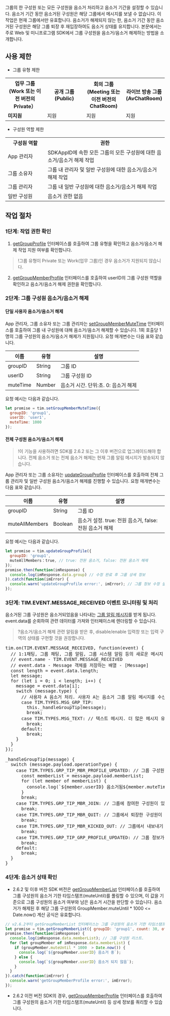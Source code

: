 그룹의 한 구성원 또는 모든 구성원을 음소거 처리하고 음소거 기간을 설정할 수 있습니다. 음소거 기간 동안 음소거된 구성원은 해당 그룹에서 메시지를 보낼 수 없습니다. 이 작업은 현재 그룹에서만 유효합니다. 음소거가 해제되지 않는 한, 음소거 기간 동안 음소거된 구성원은 해당 그룹 퇴장 후 재입장하여도 음소거 상태를 유지합니다. 
본문에서는 주로 Web 및 미니프로그램 SDK에서 그룹 구성원을 음소거/음소거 해제하는 방법을 소개합니다.

## 사용 제한

- 그룹 유형 제한
 <table>
<tr>
<th width="25%">업무 그룹(Work 또는 이전 버전의 Private）</th>
<th width="25%">공개 그룹(Public)</th>
<th width="25%">회의 그룹(Meeting 또는 이전 버전의 ChatRoom)</th>
<th width="25%">라이브 방송 그룹(AvChatRoom)</th>
</tr>
<tr>
<td><strong>미지원</strong></td>
<td>지원</td>
<td>지원</td>
<td>지원</td>
</tr>
</table>

- 구성원 역할 제한
<table>
<tr>
<th width="25%">구성원 역할</th>
<th>권한</th>
</tr>
<tr>
<td>App 관리자</td>
<td>SDKAppID에 속한 모든 그룹의 모든 구성원에 대한 음소거/음소거 해제 작업</td>
</tr>
<tr>
<td>그룹 소유자</td>
<td>그룹 내 관리자 및 일반 구성원에 대한 음소거/음소거 해제 작업</td>
</tr>
<tr>
<td>그룹 관리자</td>
<td>그룹 내 일반 구성원에 대한 음소거/음소거 해제 작업</td>
</tr>
<tr>
<td>일반 구성원</td>
<td>음소거 권한 없음</td>
</tr>
</table>

## 작업 절차

### 1단계: 작업 권한 확인
1. [getGroupProfile](https://imsdk-1252463788.file.myqcloud.com/IM_DOC/Web/SDK.html#getGroupProfile) 인터페이스를 호출하여 그룹 유형을 확인하고 음소거/음소거 해제 작업 지원 여부를 확인합니다.
 >!그룹 유형이 Private 또는 Work(업무 그룹)인 경우 음소거가 지원되지 않습니다.
 >
2. [getGroupMemberProfile](https://imsdk-1252463788.file.myqcloud.com/IM_DOC/Web/SDK.html#getGroupMemberProfile) 인터페이스를 호출하여 userID의 그룹 구성원 역할을 확인하고 음소거/음소거 해제 권한을 확인합니다.

### 2단계: 그룹 구성원 음소거/음소거 해제
#### 단일 사용자 음소거/음소거 해제
App 관리자, 그룹 소유자 또는 그룹 관리자는 [setGroupMemberMuteTime](https://imsdk-1252463788.file.myqcloud.com/IM_DOC/Web/SDK.html#setGroupMemberMuteTime) 인터페이스를 호출하여 그룹 내 구성원에 대해 음소거/음소거 해제할 수 있습니다. 1회 호출당 1명의 그룹 구성원의 음소거/음소거 해제가 지원됩니다.
요청 매개변수는 다음 표와 같습니다.

| 이름   | 유형               | 설명                |
| --------- | ------- | --------|
| groupID | String   | 그룹 ID                |
| userID     | String | 그룹 구성원 ID      |
| muteTime | Number | 음소거 시간. 단위:초. 0: 음소거 해제|

요청 예시는 다음과 같습니다.
```javascript
let promise = tim.setGroupMemberMuteTime({
  groupID: 'group1',
  userID: 'user1',
  muteTime: 1000
});
```

#### 전체 구성원 음소거/음소거 해제
>!이 기능을 사용하려면 SDK를 2.6.2 또는 그 이후 버전으로 업그레이드해야 합니다. 전체 음소거 또는 전체 음소거 해제는 현재 그룹 알림 메시지가 발송되지 않습니다.
 
App 관리자 또는 그룹 소유자는 [updateGroupProfile](https://imsdk-1252463788.file.myqcloud.com/IM_DOC/Web/SDK.html#updateGroupProfile) 인터페이스를 호출하여 전체 그룹 관리자 및 일반 구성원 음소거/음소거 해제를 진행할 수 있습니다.
요청 매개변수는 다음 표와 같습니다.

| 이름   | 유형               | 설명                |
| --------- | ------- | --------|
| groupID | String   | 그룹 ID                |
| muteAllMembers | Boolean | 음소거 설정. true: 전원 음소거, false: 전원 음소거 해제|

요청 예시는 다음과 같습니다.
```javascript
let promise = tim.updateGroupProfile({
  groupID: 'group1',
  muteAllMembers：true, // true: 전원 음소거, false: 전원 음소거 해제
});
promise.then(function(imResponse) {
  console.log(imResponse.data.group) // 수정 완료 후 그룹 상세 정보
}).catch(function(imError) {
  console.warn('updateGroupProfile error:', imError); // 그룹 정보 수정 실패 관련 정보
});
```



### 3단계: TIM.EVENT.MESSAGE_RECEIVED 이벤트 모니터링 및 처리
음소거된 그룹 구성원은 음소거되었음을 나타내는 [그룹 알림 메시지](https://imsdk-1252463788.file.myqcloud.com/IM_DOC/Web/Message.html#.GroupTipPayload)를 받게 됩니다. event.data를 순회하여 관련 데이터를 가져와 인터페이스에 렌더링할 수 있습니다.
>?음소거/음소거 해제 관련 알림을 받은 후, disable/enable 입력창 또는 입력 구역의 상태를 구현할 것을 권장합니다.

<pre>
tim.on(TIM.EVENT.MESSAGE_RECEIVED, function(event) {
  // 1:1채팅, 그룹 채팅, 그룹 알림, 그룹 시스템 알림 등의 새로운 메시지 수신 시, event.data를 순회하여 메시지 리스트 데이터를 가져와 페이지에 렌더링할 수 있습니다.
  // event.name - TIM.EVENT.MESSAGE_RECEIVED
  // event.data - Message 객체를 저장하는 배열 - [Message]
  const length = event.data.length;
  let message;
  for (let i = 0; i < length; i++) {
    message = event.data[i];
    switch (message.type) {
      // 사용자 A 음소거 처리. 사용자 A는 음소거 그룹 알림 메시지를 수신합니다.
      case TIM.TYPES.MSG_GRP_TIP:
        this._handleGroupTip(message);
        break;
      case TIM.TYPES.MSG_TEXT: // 텍스트 메시지. 더 많은 메시지 유형은 <a href="https://imsdk-1252463788.file.myqcloud.com/IM_DOC/Web/Message.html">Message를 참고하십시오.</a>
        break;
      default:
        break;
    }
  }
});

_handleGroupTip(message) {
  switch (message.payload.operationType) {
    case TIM.TYPES.GRP_TIP_MBR_PROFILE_UPDATED: // 그룹 구성원 정보 변경(예: 음소거됨).
      const memberList = message.payload.memberList;
      for (let member of memberList) {
        console.log(`${member.userID} 음소거됨${member.muteTime}초`);
      }
      break;
    case TIM.TYPES.GRP_TIP_MBR_JOIN: // 그룹에 참여한 구성원이 있음.
      break;
    case TIM.TYPES.GRP_TIP_MBR_QUIT: // 그룹에서 퇴장한 구성원이 있음.
      break;
    case TIM.TYPES.GRP_TIP_MBR_KICKED_OUT: // 그룹에서 내보내기 당한 구성원이 있음.
      break;
    case TIM.TYPES.GRP_TIP_GRP_PROFILE_UPDATED: // 그룹 정보가 변경됨.
      break;
	default:
	  break;
  }
}
</pre>

### 4단계: 음소거 상태 확인

- 2.6.2 및 이후 버전 SDK 버전은 [getGroupMemberList](https://imsdk-1252463788.file.myqcloud.com/IM_DOC/Web/SDK.html#getGroupMemberList) 인터페이스를 호출하여 그룹 구성원의 음소거 기한 타임스탬프(muteUntil)를 풀링할 수 있으며, 이 값을 기준으로 그룹 구성원의 음소거 여부와 남은 음소거 시간을 판단할 수 있습니다. 음소거가 해제된 후 해당 그룹 구성원의 GroupMember.muteUntil * 1000 <= Date.now() 계산 공식은 유효합니다.
```javascript
// v2.6.2부터 getGroupMemberList 인터페이스는 그룹 구성원의 음소거 기한 타임스탬프 풀링을 지원합니다.
let promise = tim.getGroupMemberList({ groupID: 'group1', count: 30, offset:0 }); // 0부터 그룹 구성원 30명 풀링.
promise.then(function(imResponse) {
  console.log(imResponse.data.memberList); // 그룹 구성원 리스트.
  for (let groupMember of imResponse.data.memberList) {
    if (groupMember.muteUntil * 1000  > Date.now()) {
      console.log(`${groupMember.userID} 음소거 중`);
    } else {
      console.log(`${groupMember.userID} 음소거 되지 않음`);
    }
  }
}).catch(function(imError) {
  console.warn('getGroupMemberProfile error:', imError);
});
```
- 2.6.2 이전 버전 SDK의 경우, [getGroupMemberProfile](https://imsdk-1252463788.file.myqcloud.com/IM_DOC/Web/SDK.html#getGroupMemberProfile) 인터페이스를 호출하여 그룹 구성원의 음소거 기한 타임스탬프(muteUntil) 등 상세 정보를 쿼리할 수 있습니다.
